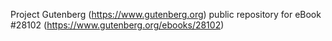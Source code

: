 Project Gutenberg (https://www.gutenberg.org) public repository for eBook #28102 (https://www.gutenberg.org/ebooks/28102)
